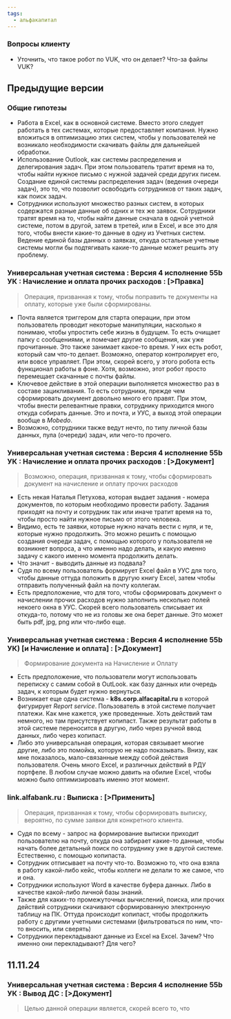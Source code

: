 ```yaml
---
tags:
  - альфакапитал
---
```

### Вопросы клиенту
- Уточнить, что такое робот по VUK, что он делает? Что-за файлы VUK? 

## Предыдущие версии
### Общие гипотезы
- Работа в Excel, как  в основной системе. Вместо этого следует работать в тех системах, которые предоставляет компания. Нужно вложиться в оптимизацию этих систем, чтобы у пользователей не возникало необходимости скачивать файлы для дальнейшей обработки.
- Использование Outlook, как системы распределения и делегирования задач. При этом пользователь тратит время на то, чтобы найти нужное письмо с нужной задачей среди других писем. 
  Создание единой системы распределения задач (ведения очереди задач), это то, что позволит освободить сотрудников от таких задач, как поиск задач.
- Сотрудники используют множество разных систем, в которых содержатся разные данные об одних и тех же заявок. Сотрудники тратят время на то, чтобы найти данные сначала в одной учетной системе, потом в другой, затем в третей, или в Excel, и все это для того, чтобы внести какие-то данные в одну из Учетных систем. 
  Ведение единой базы данных о заявках, откуда остальные учетные системы могли бы подтягивать какие-то данные может решить эту проблему.

### Универсальная учетная система : Версия 4 исполнение 55b УК : Начисление и оплата прочих расходов : \[>Правка]
>Операция, призванная к тому, чтобы поправить те документы на оплату, которые уже были сформированы.

- Почта является триггером для старта операции, при этом пользователь проводит некоторые манипуляции, насколько я понимаю, чтобы упростить себе жизнь в будущем. То есть очищает папку с сообщениями, и помечает другие сообщения, как уже прочитанные. Это также занимает какое-то время.
  У них есть робот, который сам что-то делает. Возможно, оператор контролирует его, или вовсе управляет. При этом, скорей всего, у этого робота есть функционал работы в фоне.
  Хотя, возможно, этот робот просто перемещает скачанные с почты файлы.
- Ключевое действие в этой операции выполняется множество раз в составе зацикливания. То есть сотрудники, прежде чем сформировать документ довольно много его правят. При этом, чтобы внести релевантные правки, сотруднику приходится много откуда собирать данные. Это и почта, и УУС, а выход этой операции вообще в *Mobedo*.
- Возможно, сотрудники также ведут нечто, по типу личной базы данных, пула (очереди) задач, или чего-то прочего.

### Универсальная учетная система : Версия 4 исполнение 55b УК : Начисление и оплата прочих расходов : \[>Документ]
>Возможно, операция, призванная к тому, чтобы сформировать документ на начисление и оплату прочих расходов

- Есть некая Наталья Петухова, которая выдает задания - номера документов, по которым необходимо провести работу.
  Задания приходят на почту и сотрудник так или иначе тратит время на то, чтобы просто найти нужное письмо от этого человека.
- Видимо, есть те заявки, которые нужно начать вести с нуля, и те, которые нужно продолжить. 
  Это можно решить с помощью создания очереди задач, с помощью которого у пользователя не возникнет вопроса, а что именно надо делать, и какую именно задачу с какого именно момента продолжить делать.
- Что значит - выводить данные из подвала?
- Судя по всему пользователь формирует Excel файл в УУС для того, чтобы  данные оттуда положить в другую книгу Excel, затем чтобы отправить полученный файл на почту коллегам.
- Есть предположение, что для того, чтобы сформировать документ о начислении прочих расходов нужно заполнить несколько полей некоего окна в УУС. Скорей всего пользователь списывает их откуда-то, потому что не из головы же она берет данные. Это может быть pdf, jpg, png или что-либо еще.

### Универсальная учетная система : Версия 4 исполнение 55b УК) \[и Начисление и оплата] : \[>Документ]
>Формирование документа на Начисление и Оплату

- Есть предположение, что пользователи могут использовать переписку с самим собой в OutLook. как базу данных или очередь задач, к которым будет нужно вернуться.
- Возникает еще одна система - **k8s.corp.alfacapital.ru** в которой фигурирует *Report service*. Пользователь в этой системе получает платежи. Как мне кажется, уже проведенные.
  Хоть действий там немного, но там присутствует копипаст. Также результат работы в этой системе переносится в другую, либо через ручной ввод данных, либо через копипаст.
- Либо это универсальная операция, которая связывает многие другие, либо это помойка, которую не надо показывать. Внизу, как мне показалось, мало-связанные между собой действия пользователя. Очень много Excel, и различных действий в РДУ портфеле.
  В любом случае можно давить на обилие Excel, чтобы можно было оптимизировать именно этот момент.

### link.alfabank.ru : Выписка : \[>Применить]
>Операция, призванная к тому, чтобы сформировать выписку, вероятно, по сумме заявки для конкретного клиента. 

- Судя по всему - запрос на формирование выписки приходит пользователю на почту, откуда она забирает какие-то данные, чтобы начать более детальный поиск по сотруднику уже в другой системе. Естественно, с помощью копипаста.
- Сотрудник отписывает на почту что-то. Возможно то, что она взяла в работу какой-либо кейс, чтобы коллеги не делали то же самое, что и она.
- Сотрудники используют Word в качестве буфера данных. Либо в качестве какой-либо личной базы знаний.
- Также для каких-то промежуточных вычислений, поиска, или прочих действий сотрудники скачивают сформированную электронную таблицу на ПК. Оттуда происходит копипаст, чтобы продолжить работу с другими учетными системами (фильтроваться по ним, что-то вносить, или сверять)
- Сотрудники перекладывают данные из Excel на Excel. Зачем? Что именно они перекладывают? Для чего?

## 11.11.24
### Универсальная учетная система : Версия 4 исполнение 55b УК : Вывод ДС : \[>Документ]
>Целью данной операции является, скорей всего то, что 
